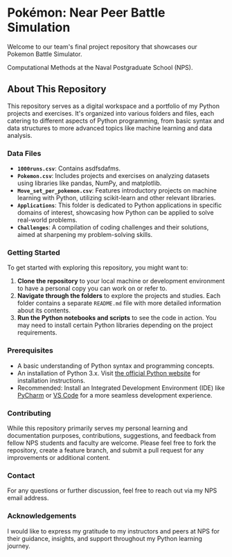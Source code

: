 # Pokémon: Near Peer Battle Simulation

Welcome to our team's final project repository that showcases our Pokemon Battle Simulator.

Computational Methods at the Naval Postgraduate School (NPS).

## About This Repository

This repository serves as a digital workspace and a portfolio of my Python projects and exercises. It's organized into various folders and files, each catering to different aspects of Python programming, from basic syntax and data structures to more advanced topics like machine learning and data analysis.

### Data Files

- **`1000runs.csv`**: Contains asdfsdafms.
- **`Pokemon.csv`**: Includes projects and exercises on analyzing datasets using libraries like pandas, NumPy, and matplotlib.
- **`Move_set_per_pokemon.csv`**: Features introductory projects on machine learning with Python, utilizing scikit-learn and other relevant libraries.
- **`Applications`**: This folder is dedicated to Python applications in specific domains of interest, showcasing how Python can be applied to solve real-world problems.
- **`Challenges`**: A compilation of coding challenges and their solutions, aimed at sharpening my problem-solving skills.

### Getting Started

To get started with exploring this repository, you might want to:

1. **Clone the repository** to your local machine or development environment to have a personal copy you can work on or refer to.
2. **Navigate through the folders** to explore the projects and studies. Each folder contains a separate `README.md` file with more detailed information about its contents.
3. **Run the Python notebooks and scripts** to see the code in action. You may need to install certain Python libraries depending on the project requirements.

### Prerequisites

- A basic understanding of Python syntax and programming concepts.
- An installation of Python 3.x. Visit [the official Python website](https://www.python.org/) for installation instructions.
- Recommended: Install an Integrated Development Environment (IDE) like [PyCharm](https://www.jetbrains.com/pycharm/) or [VS Code](https://code.visualstudio.com/) for a more seamless development experience.

### Contributing

While this repository primarily serves my personal learning and documentation purposes, contributions, suggestions, and feedback from fellow NPS students and faculty are welcome. Please feel free to fork the repository, create a feature branch, and submit a pull request for any improvements or additional content.

### Contact

For any questions or further discussion, feel free to reach out via my NPS email address.

### Acknowledgements

I would like to express my gratitude to my instructors and peers at NPS for their guidance, insights, and support throughout my Python learning journey.
